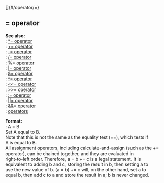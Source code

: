 []{#/operator/=}    
## = operator    
**See also:**    
:   [\*= operator](/ref/operator/*=.md)    
:   [+= operator](/ref/operator/+=.md)    
:   [-= operator](/ref/operator/-=.md)    
:   [/= operator](/ref/operator//=.md)    
:   [%= operator](/ref/operator/%=.md)    
:   [\|= operator](/ref/operator/%7C=.md)    
:   [&= operator](/ref/operator/&=.md)    
:   [\^= operator](/ref/operator/%5E=.md)    
:   [\<\<= operator](/ref/operator/%3c%3c=.md)    
:   [\>\>= operator](/ref/operator/%3e%3e=.md)    
:   [:= operator](/ref/operator/:=.md)    
:   [\|\|= operator](/ref/operator/%7C%7C=.md)    
:   [&&= operator](/ref/operator/&&=.md)    
:   [operators](/ref/operator.md)    
<!-- -->    
**Format:**    
:   A = B    
Set A equal to B.    
Note that this is not the same as the equality test (==), which tests if    
A is equal to B.    
All assignment operators, including calculate-and-assign (such as the +=    
operator), can be chained together, and they are evaluated in    
right-to-left order. Therefore, a = b += c is a legal statement. It is    
equivalent to adding b and c, storing the result in b, then setting a to    
use the new value of b. (a = b) += c will, on the other hand, set a to    
equal b, then add c to a and store the result in a; b is never changed.  